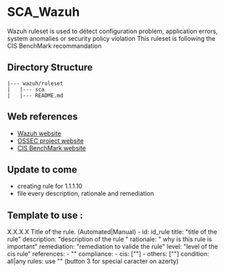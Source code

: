 # SCA_Wazuh
Wazuh ruleset is used to détect configuration problem, application errors, system anomalies or security policy violation
This ruleset is following the CIS BenchMark recommandation

## Directory Structure

    |--- wazuh/ruleset
    |   |--- sca
    |   |--- README.md

## Web references

* [Wazuh website](http://wazuh.com)
* [OSSEC project website](http://ossec.github.io)
* [CIS BenchMark website](https://www.cisecurity.org/cis-benchmarks)


## Update to come

- creating rule for 1.1.1.10
- file every description, rationale and remediation 

## Template to use : 

X.X.X.X Title of the rule. (Automated|Manual)
    - id: id_rule
    title: "title of the rule"
    description: "description of the rule "
    rationale: " why is this rule is important"
    remediation: "remediation to valide the rule"
    level: "level of the cis rule"
    references:
      - ""
    compliance:
      - cis: [""]
      - others: [""] 
    condition: all|any
    rules:
      use "" (button 3 for special caracter on azerty)